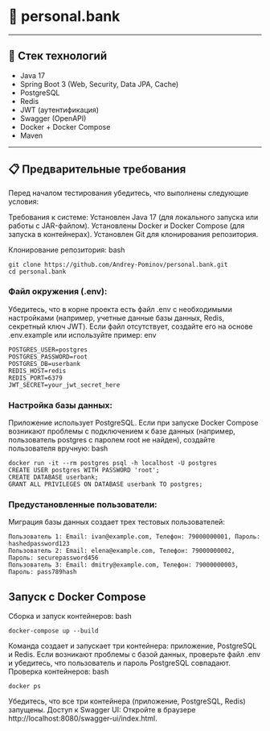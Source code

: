 # 🏦 personal.bank

---
## 🚀 Стек технологий

- Java 17
- Spring Boot 3 (Web, Security, Data JPA, Cache)
- PostgreSQL
- Redis
- JWT (аутентификация)
- Swagger (OpenAPI)
- Docker + Docker Compose
- Maven

---

## 📋 Предварительные требования
Перед началом тестирования убедитесь, что выполнены следующие условия:

Требования к системе:
Установлен Java 17 (для локального запуска или работы с JAR-файлом).
Установлены Docker и Docker Compose (для запуска в контейнерах).
Установлен Git для клонирования репозитория.

Клонирование репозитория:
bash
````
git clone https://github.com/Andrey-Pominov/personal.bank.git
cd personal.bank
````
### Файл окружения (.env):

Убедитесь, что в корне проекта есть файл .env с необходимыми настройками (например, учетные данные базы данных, Redis, секретный ключ JWT). Если файл отсутствует, создайте его на основе .env.example или используйте пример:
env

````
POSTGRES_USER=postgres
POSTGRES_PASSWORD=root
POSTGRES_DB=userbank
REDIS_HOST=redis
REDIS_PORT=6379
JWT_SECRET=your_jwt_secret_here
````
### Настройка базы данных:
Приложение использует PostgreSQL. Если при запуске Docker Compose возникают проблемы с подключением к базе данных (например, пользователь postgres с паролем root не найден), создайте пользователя вручную:
bash
````
docker run -it --rm postgres psql -h localhost -U postgres
CREATE USER postgres WITH PASSWORD 'root';
CREATE DATABASE userbank;
GRANT ALL PRIVILEGES ON DATABASE userbank TO postgres;
````
### Предустановленные пользователи: 
Миграция базы данных создает трех тестовых пользователей:
````
Пользователь 1: Email: ivan@example.com, Телефон: 79000000001, Пароль: hashedpassword123
Пользователь 2: Email: elena@example.com, Телефон: 79000000002, Пароль: securepassword456
Пользователь 3: Email: dmitry@example.com, Телефон: 79000000003, Пароль: pass789hash
````
## Запуск с Docker Compose
Сборка и запуск контейнеров:
bash
````
docker-compose up --build
````
Команда создает и запускает три контейнера: приложение, PostgreSQL и Redis.
Если возникают проблемы с базой данных, проверьте файл .env и убедитесь, что пользователь и пароль PostgreSQL совпадают.
Проверка контейнеров:
bash
````
docker ps
````
Убедитесь, что все три контейнера (приложение, PostgreSQL, Redis) запущены.
Доступ к Swagger UI:
Откройте в браузере http://localhost:8080/swagger-ui/index.html.
